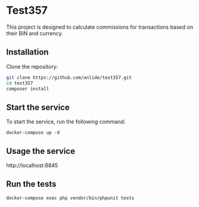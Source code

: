 # Test357

This project is designed to calculate commissions for transactions based on their BIN and currency.

## Installation

Clone the repository:

   ```sh
   git clone https://github.com/anlide/test357.git
   cd test357
   composer install
   ```

## Start the service

To start the service, run the following command:

    docker-compose up -d

## Usage the service

http://localhost:8845

## Run the tests

   ```sh
   docker-compose exec php vendor/bin/phpunit tests
   ```
